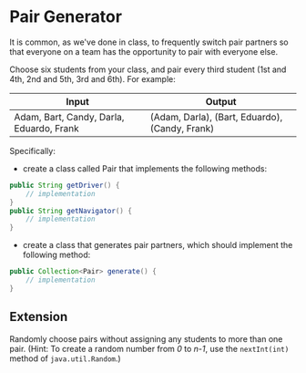 # Pair Generator

It is common, as we've done in class, to frequently switch pair partners so that everyone on a team has the opportunity to pair with everyone else.

Choose six students from your class, and pair every third student (1st and 4th, 2nd and 5th, 3rd and 6th). For example:

Input | Output
----- | ------
Adam, Bart, Candy, Darla, Eduardo, Frank | (Adam, Darla), (Bart, Eduardo), (Candy, Frank)

Specifically:

* create a class called Pair that implements the following methods:

```java
public String getDriver() {
	// implementation
}
public String getNavigator() {
	// implementation
}
```

* create a class that generates pair partners, which should implement the following method:

```java
public Collection<Pair> generate() {
	// implementation
}
```

## Extension

Randomly choose pairs without assigning any students to more than one pair. (Hint: To create a random number from *0* to *n-1*, use the `nextInt(int)` method of `java.util.Random`.)
